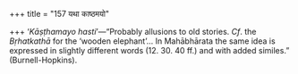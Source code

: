 +++
title = "157 यथा काष्ठमयो"

+++
‘*Kāṣṭhamayo hasti*’—“Probably allusions to old stories. *Cf*. the
*Bṛhatkathā* for the ‘wooden elephant’... In Mahābhārata the same idea
is expressed in slightly different words (12. 30. 40 ff.) and with added
similes.” (Burnell-Hopkins).


